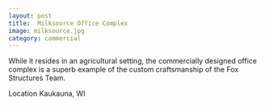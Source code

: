 ```yaml
---
layout: post
title:  Milksource Office Complex
image: milksource.jpg
category: commercial
---
```


While it resides in an agricultural setting, the commercially designed office complex is a superb example of the custom craftsmanship of the Fox Structures Team.

Location
Kaukauna, WI